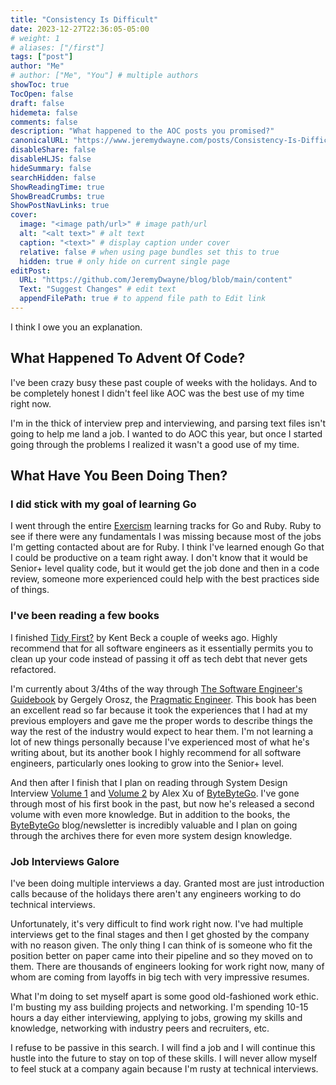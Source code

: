 ```yaml
---
title: "Consistency Is Difficult"
date: 2023-12-27T22:36:05-05:00
# weight: 1
# aliases: ["/first"]
tags: ["post"]
author: "Me"
# author: ["Me", "You"] # multiple authors
showToc: true
TocOpen: false
draft: false
hidemeta: false
comments: false
description: "What happened to the AOC posts you promised?"
canonicalURL: "https://www.jeremydwayne.com/posts/Consistency-Is-Difficult/"
disableShare: false
disableHLJS: false
hideSummary: false
searchHidden: false
ShowReadingTime: true
ShowBreadCrumbs: true
ShowPostNavLinks: true
cover:
  image: "<image path/url>" # image path/url
  alt: "<alt text>" # alt text
  caption: "<text>" # display caption under cover
  relative: false # when using page bundles set this to true
  hidden: true # only hide on current single page
editPost:
  URL: "https://github.com/JeremyDwayne/blog/blob/main/content"
  Text: "Suggest Changes" # edit text
  appendFilePath: true # to append file path to Edit link
---
```


I think I owe you an explanation.

## What Happened To Advent Of Code?

I've been crazy busy these past couple of weeks with the holidays. And to be
completely honest I didn't feel like AOC was the best use of my time right now.

I'm in the thick of interview prep and interviewing, and parsing text files
isn't going to help me land a job. I wanted to do AOC this year, but once I
started going through the problems I realized it wasn't a good use of my time.

## What Have You Been Doing Then?

### I did stick with my goal of learning Go

I went through the entire [Exercism](https://exercism.org) learning tracks for
Go and Ruby. Ruby to see if there were any fundamentals I was missing because
most of the jobs I'm getting contacted about are for Ruby. I think I've learned
enough Go that I could be productive on a team right away. I don't know that it
would be Senior+ level quality code, but it would get the job done and then in a
code review, someone more experienced could help with the best practices side of
things.

### I've been reading a few books

I finished [Tidy First?](https://amzn.to/41C5oO6) by Kent Beck a couple of weeks
ago. Highly recommend that for all software engineers as it essentially permits
you to clean up your code instead of passing it off as tech debt that never gets
refactored.

I'm currently about 3/4ths of the way through
[The Software Engineer's Guidebook](https://amzn.to/3RFF3Kr) by Gergely Orosz,
the [Pragmatic Engineer](https://www.pragmaticengineer.com). This book has been
an excellent read so far because it took the experiences that I had at my
previous employers and gave me the proper words to describe things the way the
rest of the industry would expect to hear them. I'm not learning a lot of new
things personally because I've experienced most of what he's writing about, but
its another book I highly recommend for all software engineers, particularly
ones looking to grow into the Senior+ level.

And then after I finish that I plan on reading through System Design Interview
[Volume 1](https://amzn.to/3GZPIuL) and [Volume 2](https://amzn.to/3RH8zj4) by
Alex Xu of [ByteByteGo](https://bytebytego.com). I've gone through most of his
first book in the past, but now he's released a second volume with even more
knowledge. But in addition to the books, the
[ByteByteGo](https://blog.bytebytego.com) blog/newsletter is incredibly valuable
and I plan on going through the archives there for even more system design
knowledge.

### Job Interviews Galore

I've been doing multiple interviews a day. Granted most are just introduction
calls because of the holidays there aren't any engineers working to do technical
interviews.

Unfortunately, it's very difficult to find work right now. I've had multiple
interviews get to the final stages and then I get ghosted by the company with no
reason given. The only thing I can think of is someone who fit the position
better on paper came into their pipeline and so they moved on to them. There are
thousands of engineers looking for work right now, many of whom are coming from
layoffs in big tech with very impressive resumes.

What I'm doing to set myself apart is some good old-fashioned work ethic. I'm
busting my ass building projects and networking. I'm spending 10-15 hours a day
either interviewing, applying to jobs, growing my skills and knowledge,
networking with industry peers and recruiters, etc.

I refuse to be passive in this search. I will find a job and I will continue
this hustle into the future to stay on top of these skills. I will never allow
myself to feel stuck at a company again because I'm rusty at technical
interviews.
